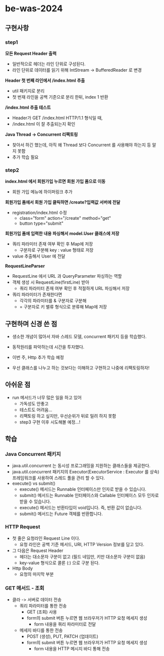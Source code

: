 # be-was-2024
## 구현사항
### step1
**모든 Request Header 출력**
- 일반적으로 헤더는 라인 단위로 구성된다. 
- 라인 단위로 데이터를 읽기 위해 IntStream -> BufferedReader 로 변경

**Header 첫 번째 라인에서 /index.html 추출**
- util 패키지로 분리
- 첫 번재 라인을 공백 기준으로 분리 한뒤, index 1 반환  
 
**/index.html 추출 테스트**
- Header가 GET /index.html HTTP/1.1 형식일 때,
- /index.html 이 잘 추출되는지 확인 

**Java Thread -> Concurrent 리팩토링** 
- 찾아서 하긴 했는데, 아직 왜 Thread 보다 Concurrent 를 사용해야 하는지 등 알지 못함
- 추가 학습 필요 

### step2 
**index.html 에서 회원가입 누르면 회원 가입 폼으로 이동**
- 회원 가입 메뉴에 하이퍼링크 추가 

**회원가입 폼에서 회원 가입 클릭하면 /create?입력값 서버에 전달**
- registration/index.html 수정
  - class="form" action="/create" method="get" 
  - button type="submit" 

**회원가입 폼에 입력한 내용 파싱해서 model.User 클래스에 저장**
- 쿼리 파라미터 존재 여부 확인 후 Map에 저장 
  - 구분자로 구분해 key : value 형태로 저장 
- value 추출해서 User 에 전달 

**RequestLineParser**
- RequestLine 에서 URL 과 QueryParameter 파싱하는 역할 
- 객체 생성 시 RequestLine(firstLine) 받아
  - 쿼리 파라미터 존재 여부 확인 후 적절하게 URL 파싱해서 저장 
- 쿼리 파라미터가 존재한다면
  - 각각의 파라미터를 & 구분자로 구분해
  - = 구분자로 키 밸류 형식으로 분류해 Map에 저장 

## 구현하며 신경 쓴 점
- 생소한 개념이 많아서 자바 스레드 모델, concurrent 패키지 등을 학습했다.
- 동작원리를 파악하는데 시간을 투자했다. 
- 이번 주, Http 추가 학습 예정 

- 우선 클래스를 나누고 하는 것보다는 이해하고 구현하고 나중에 리팩토링하자! 

## 아쉬운 점
- run 메서드가 너무 많은 일을 하고 있어 
  - 가독성도 안좋고
  - 테스트도 어려움... 
  - 리팩토링 하고 싶지만, 우선순위가 뒤로 밀려 하지 못함
  - step3 구현 이후 시도해볼 예정...! 

## 학습
### Java Concurrent 패키지
- java.util.concurrent 는 동시성 프로그래밍을 지원하는 클래스들을 제공한다.
- java.util.concurrent 패키지의 Executor(ExecutorService : Executor 를 상속) 프레임워크를 사용하여 스레드 풀을 관리 할 수 있다.
- execute() vs submit()
  - execute() 메서드는 Runnable 인터페이스만 인자로 받을 수 있습니다.
  - submit() 메서드는 Runnable 인터페이스와 Callable 인터페이스 모두 인자로 받을 수 있습니다.
  - execute() 메서드는 반환타입이 void입니다. 즉, 반환 값이 없습니다.
  - submit() 메서드는 Future 객체를 반환합니다.

### HTTP Request
- 첫 줄은 요청라인 Request Line 이다. 
  - 요청 라인은 공백 기준 메서드, URI, HTTP Version 정보를 담고 있다. 
- 그 다음은 Request Header 
  - 헤더는 대소문자 구분이 없고 (필드 네임만, 키만 대소문자 구분이 없음)
  - key-value 형식으로 콜론 (:) 으로 구분 된다. 
- Http Body 
  - 요청의 마지막 부분 

### GET 메서드 - 조회
- 클라 -> 서버로 데이터 전송 
  - 쿼리 파라미터를 통한 전송
    - GET (조회) 사용
    - form의 submit 버튼 누르면 웹 브라우저가 HTTP 요청 메세지 생성
      - form 내용을 쿼리 파라미터로 전달  
  - 메세지 바디를 통한 전송
    - POST (생성), PUT, PATCH (업데이트)
    - form의 submit 버튼 누르면 웹 브라우저가 HTTP 요청 메세지 생성
      - form 내용을 HTTP 메시지 바디 통해 전송 